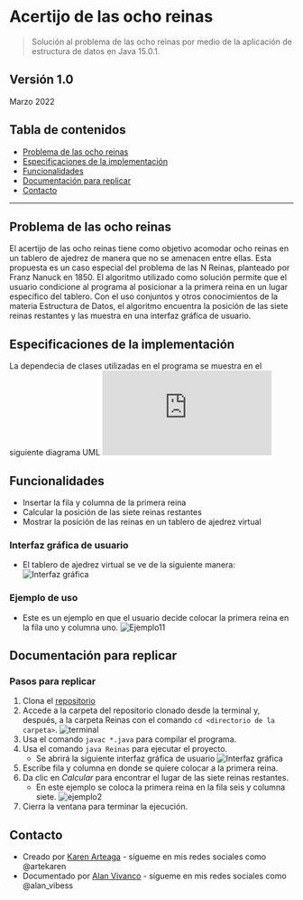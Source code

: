 # Acertijo de las ocho reinas
> Solución al problema de las ocho reinas por medio de la aplicación de estructura de datos en Java 15.0.1.

Versión 1.0
---
Marzo 2022

## Tabla de contenidos
* [Problema de las ocho reinas](#info)
* [Especificaciones de la implementación](#especif)
* [Funcionalidades](#func)
* [Documentación para replicar](#docum)
* [Contacto](#contacto)
---


## Problema de las ocho reinas <a name="info"></a> 
El acertijo de las ocho reinas tiene como objetivo acomodar ocho reinas en un tablero de ajedrez de manera que no se amenacen entre ellas. Esta propuesta es un caso especial del problema de las N Reinas, planteado por Franz Nanuck en 1850. El algoritmo utilizado como solución permite que el usuario condicione al programa al posicionar a la primera reina en un lugar específico del tablero. Con el uso conjuntos y otros conocimientos de la materia Estructura de Datos, el algoritmo encuentra la posición de las siete reinas restantes y las muestra en una interfaz gráfica de usuario.  


## Especificaciones de la implementación <a name="especif"></a> 
La dependecia de clases utilizadas en el programa se muestra en el siguiente diagrama UML
![UML](https://github.com/KarenArteaga/Acertijo-8-Reinas/files/8306208/Diagrama.UML.pdf)


## Funcionalidades <a name="func"></a> 
- Insertar la fila y columna de la primera reina
- Calcular la posición de las siete reinas restantes
- Mostrar la posición de las reinas en un tablero de ajedrez virtual
 
 ### Interfaz gráfica de usuario
 - El tablero de ajedrez virtual se ve de la siguiente manera: 
  ![Interfaz gráfica](https://user-images.githubusercontent.com/69361149/159027992-f6fef4bf-f1aa-4bb5-8d1c-c42240d661b6.png)
  
  ### Ejemplo de uso
 - Este es un ejemplo en que el usuario decide colocar la primera reina en la fila uno y columna uno. 
  ![Ejemplo11](https://user-images.githubusercontent.com/69361149/159029310-737f13ee-d5ad-4f32-b3ac-81b718e38db1.png)


## Documentación para replicar <a name="docum"></a> 

  ### Pasos para replicar
  1. Clona el [repositorio](https://github.com/KarenArteaga/Acertijo-8-Reinas.git)
  2. Accede a la carpeta del repositorio clonado desde la terminal y, después, a la carpeta Reinas con el comando `cd <directorio de la carpeta>`.
  ![terminal](https://user-images.githubusercontent.com/69361149/159034049-677c6056-b65f-4cc5-af90-9e221ced7051.png)
  3. Usa el comando `javac *.java` para compilar el programa.
  4. Usa el comando `java Reinas` para ejecutar el proyecto.
     - Se abrirá la siguiente interfaz gráfica de usuario
    ![Interfaz gráfica](https://user-images.githubusercontent.com/69361149/159027992-f6fef4bf-f1aa-4bb5-8d1c-c42240d661b6.png)
  5. Escribe fila y columna en donde se quiere colocar a la primera reina.
  6. Da clic en *Calcular* para encontrar el lugar de las siete reinas restantes.
     - En este ejemplo se coloca la primera reina en la fila seis y columna siete.
    ![ejemplo2](https://user-images.githubusercontent.com/69361149/159036509-9775a6cb-a35e-49d5-b1d1-5935516ca825.png)
  7. Cierra la ventana para terminar la ejecución.


## Contacto
* Creado por [Karen Arteaga](https://github.com/KarenArteaga) - sígueme en mis redes sociales como @artekaren
* Documentado por [Alan Vivanco]() - sígueme en mis redes sociales como @alan_vibess

